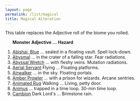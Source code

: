 ```yaml
---
layout: page
permalink: /list/magical
title: Magical Alteration
---
```


This table replaces the Adjective roll of the biome you rolled.

&nbsp; &nbsp; &nbsp; <span class="a">**Monster**</span> <span class="ee">**Adjective ...**</span> **Hazard**

1. <span class="a">[Abishai, Blue](/monsters/abishai-blue)</span> <span class="e">... sealed in a floating vault.</span> <span class="d">Spell lock-down.</span> 
1. <span class="a">[Abysmal](/monsters/abysmal)</span>  <span class="e">... in the crater of a falling star.</span> <span class="d">Fear radiations.</span> 
1. <span class="a">[Abyssal Wretch](/monsters/abyssal-wretch)</span> <span class="e"> ... with fleshy veins.</span> <span class="d">Mutation radiations.</span> 
1. <span class="a">[Aerial Servant](/monsters/aerial-servant)</span> <span class="e">Flying ...</span> <span class="d">Floating platforms.</span> 
1. <span class="a">[Airwalker](/monsters/airwalker)</span> <span class="e">... in the sky.</span> <span class="d">Floating portals.</span> 
1. <span class="a">[Amber Prowler](/monsters/amber-prowler)</span> <span class="e">... with a prison for wizards.</span> <span class="d">Arcane sentries.</span> 
1. <span class="a">[Animated Rug](/monsters/animated-rug)</span> <span class="e">Walking ...</span> <span class="d">Living, petty door.</span> 
1. <span class="a">[Animus](/monsters/animus)</span> <span class="e">... trapped in a time loop.</span> <span class="d">30-min time loop.</span> 
1. <span class="a">[Cambion](/monsters/cambion)</span> <span class="e"> Dark Lord's ...</span> <span class="d">Brimstone rain.</span> 
